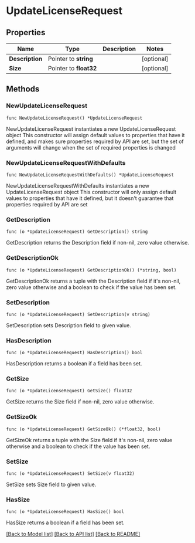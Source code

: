 # UpdateLicenseRequest

## Properties

Name | Type | Description | Notes
------------ | ------------- | ------------- | -------------
**Description** | Pointer to **string** |  | [optional] 
**Size** | Pointer to **float32** |  | [optional] 

## Methods

### NewUpdateLicenseRequest

`func NewUpdateLicenseRequest() *UpdateLicenseRequest`

NewUpdateLicenseRequest instantiates a new UpdateLicenseRequest object
This constructor will assign default values to properties that have it defined,
and makes sure properties required by API are set, but the set of arguments
will change when the set of required properties is changed

### NewUpdateLicenseRequestWithDefaults

`func NewUpdateLicenseRequestWithDefaults() *UpdateLicenseRequest`

NewUpdateLicenseRequestWithDefaults instantiates a new UpdateLicenseRequest object
This constructor will only assign default values to properties that have it defined,
but it doesn't guarantee that properties required by API are set

### GetDescription

`func (o *UpdateLicenseRequest) GetDescription() string`

GetDescription returns the Description field if non-nil, zero value otherwise.

### GetDescriptionOk

`func (o *UpdateLicenseRequest) GetDescriptionOk() (*string, bool)`

GetDescriptionOk returns a tuple with the Description field if it's non-nil, zero value otherwise
and a boolean to check if the value has been set.

### SetDescription

`func (o *UpdateLicenseRequest) SetDescription(v string)`

SetDescription sets Description field to given value.

### HasDescription

`func (o *UpdateLicenseRequest) HasDescription() bool`

HasDescription returns a boolean if a field has been set.

### GetSize

`func (o *UpdateLicenseRequest) GetSize() float32`

GetSize returns the Size field if non-nil, zero value otherwise.

### GetSizeOk

`func (o *UpdateLicenseRequest) GetSizeOk() (*float32, bool)`

GetSizeOk returns a tuple with the Size field if it's non-nil, zero value otherwise
and a boolean to check if the value has been set.

### SetSize

`func (o *UpdateLicenseRequest) SetSize(v float32)`

SetSize sets Size field to given value.

### HasSize

`func (o *UpdateLicenseRequest) HasSize() bool`

HasSize returns a boolean if a field has been set.


[[Back to Model list]](../README.md#documentation-for-models) [[Back to API list]](../README.md#documentation-for-api-endpoints) [[Back to README]](../README.md)


